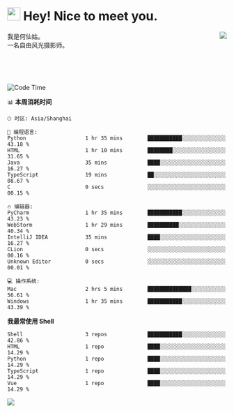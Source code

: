 <h1><img src="https://emojis.slackmojis.com/emojis/images/1531849430/4246/blob-sunglasses.gif?1531849430" width="30"/> Hey! Nice to meet you.</h1>
<a href="#">
<img align="right" src="https://github-readme-stats.vercel.app/api?username=hexgu&show_icons=true&hide_border=true&icon_color=586069&title_color=a0a9af">
</a>
我是何仙姑。<br>
一名自由风光摄影师。<br>

<br><br><br>




<!--START_SECTION:waka-->
![Code Time](http://img.shields.io/badge/Code%20Time-27%20hrs%2041%20mins-blue)

📊 **本周消耗时间** 

```text
🕑︎ 时区: Asia/Shanghai

💬 编程语言: 
Python                   1 hr 35 mins        ███████████░░░░░░░░░░░░░░   43.18 % 
HTML                     1 hr 10 mins        ████████░░░░░░░░░░░░░░░░░   31.65 % 
Java                     35 mins             ████░░░░░░░░░░░░░░░░░░░░░   16.27 % 
TypeScript               19 mins             ██░░░░░░░░░░░░░░░░░░░░░░░   08.67 % 
C                        0 secs              ░░░░░░░░░░░░░░░░░░░░░░░░░   00.15 % 

🔥 编辑器: 
PyCharm                  1 hr 35 mins        ███████████░░░░░░░░░░░░░░   43.23 % 
WebStorm                 1 hr 29 mins        ██████████░░░░░░░░░░░░░░░   40.34 % 
IntelliJ IDEA            35 mins             ████░░░░░░░░░░░░░░░░░░░░░   16.27 % 
CLion                    0 secs              ░░░░░░░░░░░░░░░░░░░░░░░░░   00.16 % 
Unknown Editor           0 secs              ░░░░░░░░░░░░░░░░░░░░░░░░░   00.01 % 

💻 操作系统: 
Mac                      2 hrs 5 mins        ██████████████░░░░░░░░░░░   56.61 % 
Windows                  1 hr 35 mins        ███████████░░░░░░░░░░░░░░   43.39 % 
```

**我最常使用 Shell** 

```text
Shell                    3 repos             ███████████░░░░░░░░░░░░░░   42.86 % 
HTML                     1 repo              ████░░░░░░░░░░░░░░░░░░░░░   14.29 % 
Python                   1 repo              ████░░░░░░░░░░░░░░░░░░░░░   14.29 % 
TypeScript               1 repo              ████░░░░░░░░░░░░░░░░░░░░░   14.29 % 
Vue                      1 repo              ████░░░░░░░░░░░░░░░░░░░░░   14.29 % 
```




<!--END_SECTION:waka-->


![](https://komarev.com/ghpvc/?username=hexgu)
